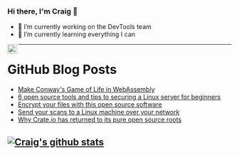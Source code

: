 ### Hi there, I'm Craig 👋

<!--
**CraigTeelFugro/CraigTeelFugro** is a ✨ _special_ ✨ repository because its `README.md` (this file) appears on your GitHub profile.

Here are some ideas to get you started:
-->

- 🔭 I’m currently working on the DevTools team
- 🌱 I’m currently learning everything I can

[<img align="left" alt="Craig Teel | LinkedIn" width="22px" src="https://cdn.jsdelivr.net/npm/simple-icons@v3/icons/linkedin.svg" />][linkedin]

---

# GitHub Blog Posts

<!-- BLOG-POST-LIST:START -->
- [Make Conway&#039;s Game of Life in WebAssembly](https://opensource.com/article/21/4/game-life-simulation-webassembly)
- [6 open source tools and tips to securing a Linux server for beginners](https://opensource.com/article/21/4/securing-linux-servers)
- [Encrypt your files with this open source software](https://opensource.com/article/21/4/open-source-encryption)
- [Send your scans to a Linux machine over your network](https://opensource.com/article/21/4/linux-scan-samba)
- [Why Crate.io has returned to its pure open source roots](https://opensource.com/article/21/4/crate-open-source)
<!-- BLOG-POST-LIST:END -->

## [![Craig's github stats](https://github-readme-stats.vercel.app/api?username=craigteelfugro)](https://github.com/anuraghazra/github-readme-stats)


[linkedin]: https://linkedin.com/in/craig-teel-b8786771
